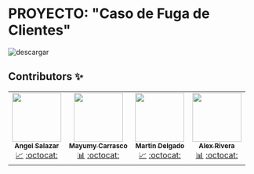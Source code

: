 # PROYECTO: "Caso de Fuga de Clientes"

<img src="https://i.ibb.co/4dbF13x/descargar.jpg" alt="descargar" border="0">

## Contributors ✨

<table>
  <tr>
    <td align="center">
        <a href="#linkedin">
            <img src="https://avatars1.githubusercontent.com/u/830054?v=4" width="100px;" alt=""/>
            <br /><sub><b>Angel Salazar</b></sub>
        </a>
        <br />
        <a href="#analisis" title="Analisis">📈</a> 
        <a href="#github" title="Link de github">:octocat:</a>
    </td>
    <td align="center">
        <a href="https://www.linkedin.com/in/heydy-mayumy-carrasco-huaccha-3876bb137/">
            <img src="https://media-exp1.licdn.com/dms/image/C5603AQEVigsrEVOAhA/profile-displayphoto-shrink_800_800/0/1522775622504?e=1618444800&v=beta&t=rQYxGMVl2IUKk-PJVJLmYpyYE60Eo8lUglRhKTpnnKc" width="100px;" alt=""/>
            <br /><sub><b>Mayumy Carrasco</b> </sub>
        </a>
        <br />
        <a href="#analisis" title="Analisis">📊</a> 
        <a href="https://github.com/MayumyCH" title="Link de github">:octocat:</a>
    </td>
    <td align="center">
        <a href="#linkedin">
            <img src="https://avatars1.githubusercontent.com/u/830054?v=4" width="100px;" alt=""/>
            <br /><sub><b>Martin Delgado </b> </sub>
        </a>
        <br />
        <a href="#analisis" title="Analisis">📈</a> 
        <a href="#github" title="Link de github">:octocat:</a>
    </td>
    <td align="center">
        <a href="#linkedin">
            <img src="https://avatars1.githubusercontent.com/u/830054?v=4" width="100px;" alt=""/>
            <br /><sub><b>Alex Rivera</b> </sub>
        </a>
        <br />
        <a href="#analisis" title="Analisis">📊</a> 
        <a href="#github" title="Link de github">:octocat:</a>
    </td>
  </tr>
</table>
